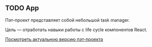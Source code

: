 ## TODO App

Пэт-проект представляет собой небольшой task manager.

Цель — отработать навыки работы с life cycle компонентов React.

[Посмотреть актуальную версию пэт-проекта](https://aleksiy2022.github.io/CPS/)
